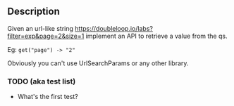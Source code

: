 
## Description
Given an url-like string https://doubleloop.io/labs?filter=exp&page=2&size=1 implement an API to retrieve a value from the qs. 

Eg: `get("page") -> "2"`

Obviously you can't use UrlSearchParams or any other library.

### TODO (aka test list)
- What's the first test?

